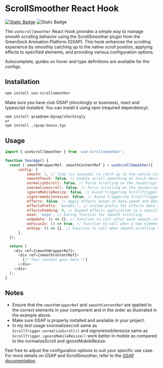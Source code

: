 # ScrollSmoother React Hook
[![Static Badge](https://img.shields.io/badge/npm-latest_v1.2.6-blue?logo=npm)](https://www.npmjs.com/package/use-scrollsmoother)
![Static Badge](https://img.shields.io/badge/license-ISC-red)

The `useScrollSmoother` React Hook provides a simple way to manage smooth scrolling behavior using the ScrollSmoother plugin from the GreenSock Animation Platform (GSAP). This hook enhances the scrolling experience by smoothly catching up to the native scroll position, applying effects to specified elements, and providing various configuration options.

Autocomplete, guides on hover and type definitions are available for the configs.

## Installation

```bash
npm install use-scrollsmoother
```

Make sure you have club GSAP (shockingly or business), react and typescript installed.
You can install it using npm (required dependency):

```bash
npm install gsap@npm:@gsap/shockingly
or
npm install ./gsap-bonus.tgz
```

## Usage

```javascript
import { useScrollSmoother } from 'use-scrollsmoother';

function YourApp() {
  const { smoothWrapperRef, smoothContentRef } = useScrollSmoother({
	  config: {
		  smooth: 1, // Time (in seconds) to catch up to the native scroll position
		  smoothTouch: false, // Enable scroll smoothing on touch devices
		  normalizeScroll: false, // Force scrolling on the JavaScript thread
		  snormalizescroll: false, // Force scrolling on the JavaScript thread
		  ignoreMobileResize: false, // Avoid triggering ScrollTrigger.refresh() on mobile resize
		  signoremobileresize: false, // Avoid triggering ScrollTrigger.refresh() on mobile resize
		  effects: false, // Apply effects based on data-speed and data-lag attributes
		  effectsPrefix: 'scroll-', // Custom prefix for effects data attributes
		  effectsPadding: 0, // Expand effects application to a specified number of pixels
		  ease: 'expo', // Easing function for smooth scrolling
		  onUpdate: () => {}, // Function to call after each smooth scroll update
		  onFocusIn: () => true, // Function to call when a new element receives focus
		  onStop: () => {}, // Function to call when smooth scrolling comes to a stop
	  },
  });

  return (
    <div ref={smoothWrapperRef}>
      <div ref={smoothContentRef}>
        {/* Your content goes here */}
      </div>
    </div>
  );
}
```

## Notes

- Ensure that the `smoothWrapperRef` and `smoothContentRef` are applied to the correct elements in your component and in the order as illustrated in the example above.
- Make sure GSAP is properly installed and available in your project.
- In my test usage snormalizescroll same as `ScrollTrigger.normalizeScroll()` and signoremobileresize same as `ScrollTrigger.ignoreMobileResize()` work better in mobile as compared to the normalizeScroll and ignoreMobileResize.

Feel free to adjust the configuration options to suit your specific use case. For more details on GSAP and ScrollSmoother, refer to the [GSAP documentation](https://greensock.com/docs/).
